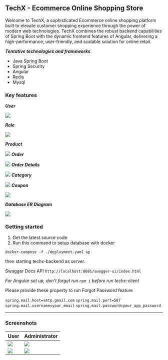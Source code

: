 ## TechX - Ecommerce Online Shopping Store

Welcome to TechX, a sophisticated Ecommerce online shopping platform built to elevate customer shopping experience through the power of modern web technologies. TechX combines the robust backend capabilities of Spring Boot with the dynamic frontend features of Angular, delivering a high-performance, user-friendly, and scalable solution for online retail.

**_Tentative technologies and frameworks_**

- Java Spring Boot
- Spring Security
- Angular
- Redis
- Mysql

### Key features

**_User_**

![](https://res.cloudinary.com/dctb1eocj/image/upload/v1724716689/Capture_stcgmq.png)

**_Role_**

![](https://res.cloudinary.com/dctb1eocj/image/upload/v1724716869/api/Capture1_bg1qvv.png)

**_Product_**

![](https://res.cloudinary.com/dctb1eocj/image/upload/v1724716925/api/Capture2_nsn7qq.png)
**_Order_**

![](https://res.cloudinary.com/dctb1eocj/image/upload/v1724717088/api/Capture3_q54a9h.png)
**_Order Details_**

![](https://res.cloudinary.com/dctb1eocj/image/upload/v1724717098/api/Capture4_iyc7om.png)
**_Category_**

![](https://res.cloudinary.com/dctb1eocj/image/upload/v1724717100/api/Capture5_zfwbgd.png)
**_Coupon_**

![](https://res.cloudinary.com/dctb1eocj/image/upload/v1724717102/api/Capture6_yoagik.png)

**_Database ER Diagram_**

![](https://res.cloudinary.com/dctb1eocj/image/upload/v1724717442/api/Capture7_qjkcyo.png)

### Getting started

1. Get the latest source code 
2. Run this command to setup database with docker

`docker-compose -f ./deployment.yaml up`

then starting techx-backend as server.

Swagger Docs API `http://localhost:8081/swagger-ui/index.html`

_For Angular set up, don't forget run `npm i` before run techx-client_

Please provide these property to run Forgot Password feature

`spring.mail.host=smtp.gmail.com`
`spring.mail.port=587`
`spring.mail.username=your_email`
`spring.mail.password=your_app_password`

---

### Screenshots

| User                                                                                           | Administrator                                                                               |
| :--------------------------------------------------------------------------------------------- | :------------------------------------------------------------------------------------------ |
| ![](https://res.cloudinary.com/dctb1eocj/image/upload/v1724719213/api/Capture.8PNG_qwlfms.png) | ![](https://res.cloudinary.com/dctb1eocj/image/upload/v1724719217/api/Capture10_g6yvq7.png) |
| ![](https://res.cloudinary.com/dctb1eocj/image/upload/v1724719215/api/Capture9_hb3lv1.png)     | ![](https://res.cloudinary.com/dctb1eocj/image/upload/v1724719218/api/Capture11_pfj2nl.png) |
